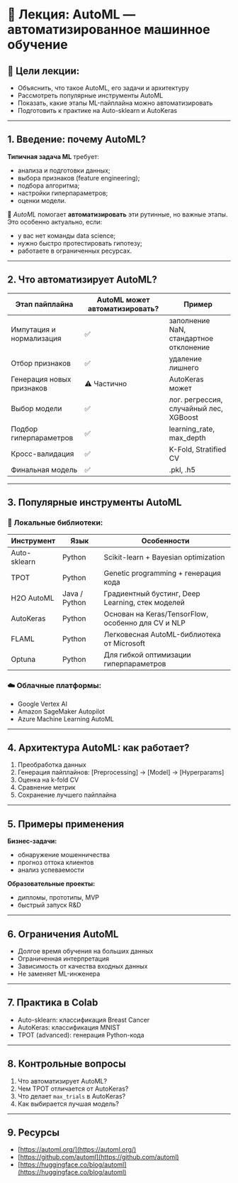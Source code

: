# 🧠 Лекция: AutoML — автоматизированное машинное обучение

## 🌟 Цели лекции:
- Объяснить, что такое AutoML, его задачи и архитектуру
- Рассмотреть популярные инструменты AutoML
- Показать, какие этапы ML-пайплайна можно автоматизировать
- Подготовить к практике на Auto-sklearn и AutoKeras

---

## 1. Введение: почему AutoML?

**Типичная задача ML** требует:
- анализа и подготовки данных;
- выбора признаков (feature engineering);
- подбора алгоритма;
- настройки гиперпараметров;
- оценки модели.

🧹 *AutoML* помогает **автоматизировать** эти рутинные, но важные этапы. Это особенно актуально, если:
- у вас нет команды data science;
- нужно быстро протестировать гипотезу;
- работаете в ограниченных ресурсах.

---

## 2. Что автоматизирует AutoML?

| Этап пайплайна               | AutoML может автоматизировать? | Пример |
|-----------------------------|------------------------|--------|
| Импутация и нормализация    | ✅                     | заполнение NaN, стандартное отклонение |
| Отбор признаков             | ✅                     | удаление лишнего |
| Генерация новых признаков   | ⚠️ Частично            | AutoKeras может |
| Выбор модели                | ✅                     | лог. регрессия, случайный лес, XGBoost |
| Подбор гиперпараметров      | ✅                     | learning_rate, max_depth |
| Кросс-валидация             | ✅                     | K-Fold, Stratified CV |
| Финальная модель            | ✅                     | .pkl, .h5 |

---

## 3. Популярные инструменты AutoML

### 🔧 Локальные библиотеки:

| Инструмент      | Язык | Особенности |
|----------------|------|-------------|
| Auto-sklearn   | Python | Scikit-learn + Bayesian optimization |
| TPOT           | Python | Genetic programming + генерация кода |
| H2O AutoML     | Java / Python | Градиентный бустинг, Deep Learning, стек моделей |
| AutoKeras      | Python | Основан на Keras/TensorFlow, особенно для CV и NLP |
| FLAML          | Python | Легковесная AutoML-библиотека от Microsoft |
| Optuna         | Python | Для гибкой оптимизации гиперпараметров |

### ☁️ Облачные платформы:
- Google Vertex AI
- Amazon SageMaker Autopilot
- Azure Machine Learning AutoML

---

## 4. Архитектура AutoML: как работает?

1. Преобработка данных
2. Генерация пайплайнов: [Preprocessing] → [Model] → [Hyperparams]
3. Оценка на k-fold CV
4. Сравнение метрик
5. Сохранение лучшего пайплайна

---

## 5. Примеры применения

**Бизнес-задачи:**
- обнаружение мошенничества
- прогноз оттока клиентов
- анализ успеваемости

**Образовательные проекты:**
- дипломы, прототипы, MVP
- быстрый запуск R&D

---

## 6. Ограничения AutoML

- Долгое время обучения на больших данных
- Ограниченная интерпретация
- Зависимость от качества входных данных
- Не заменяет ML-инженера

---

## 7. Практика в Colab

- Auto-sklearn: классификация Breast Cancer
- AutoKeras: классификация MNIST
- TPOT (advanced): генерация Python-кода

---

## 8. Контрольные вопросы

1. Что автоматизирует AutoML?
2. Чем TPOT отличается от AutoKeras?
3. Что делает `max_trials` в AutoKeras?
4. Как выбирается лучшая модель?

---

## 9. Ресурсы
- [https://automl.org/](https://automl.org/)
- [https://github.com/automl](https://github.com/automl)
- [https://huggingface.co/blog/automl](https://huggingface.co/blog/automl)

